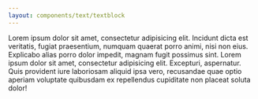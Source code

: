```yaml
---
layout: components/text/textblock
---
```


Lorem ipsum dolor sit amet, consectetur adipisicing elit. Incidunt dicta est veritatis, fugiat praesentium, numquam quaerat porro animi, nisi non eius.
Explicabo alias porro dolor impedit, magnam fugit possimus sint. Lorem ipsum dolor sit amet, consectetur adipisicing elit. Excepturi, aspernatur. Quis provident
iure laboriosam aliquid ipsa vero, recusandae quae optio aperiam voluptate quibusdam ex repellendus cupiditate non placeat soluta dolor!

